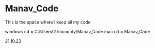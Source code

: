 # Manav_Code


This is the space where I keep all my code

windows cd = C:\Users\27mcodaty\Manav_Code
mac cd = Manav_Code

21.10.23